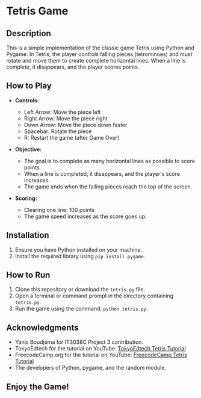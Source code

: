 # Tetris Game

## Description
This is a simple implementation of the classic game Tetris using Python and Pygame. In Tetris, the player controls falling pieces (tetrominoes) and must rotate and move them to create complete horizontal lines. When a line is complete, it disappears, and the player scores points.

## How to Play
- **Controls:**
  - Left Arrow: Move the piece left
  - Right Arrow: Move the piece right
  - Down Arrow: Move the piece down faster
  - Spacebar: Rotate the piece
  - R: Restart the game (after Game Over)

- **Objective:**
  - The goal is to complete as many horizontal lines as possible to score points.
  - When a line is completed, it disappears, and the player's score increases.
  - The game ends when the falling pieces reach the top of the screen.

- **Scoring:**
  - Clearing one line: 100 points
  - The game speed increases as the score goes up.

## Installation
1. Ensure you have Python installed on your machine.
2. Install the required library using `pip install pygame`.

## How to Run
1. Clone this repository or download the `tetris.py` file.
2. Open a terminal or command prompt in the directory containing `tetris.py`.
3. Run the game using the command: `python tetris.py`.

## Acknowledgments
- Yanis Boudjema for IT3038C Project 3 contribution.
- TokyoEdtech for the tutorial on YouTube: [TokyoEdtech Tetris Tutorial](https://www.youtube.com/watch?v=JuMqaU_664k)
- FreecodeCamp.org for the tutorial on YouTube: [FreecodeCamp Tetris Tutorial](https://www.youtube.com/watch?app=desktop&v=zfvxp7PgQ6c)
- The developers of Python, pygame, and the random module.

## Enjoy the Game!
